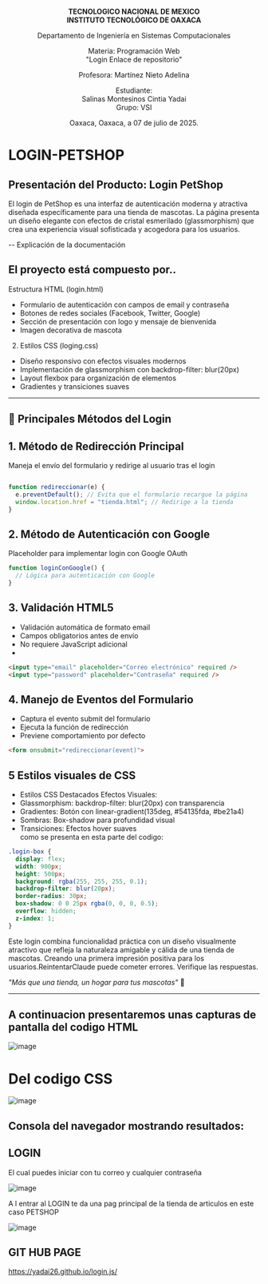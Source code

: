 <div align="center">

**TECNOLOGICO NACIONAL DE MEXICO**  
**INSTITUTO TECNOLÓGICO DE OAXACA**

Departamento de Ingeniería en Sistemas Computacionales  

Materia: Programación Web  
"Login Enlace de repositorio"

Profesora: Martínez Nieto Adelina

Estudiante:  
Salinas Montesinos Cintia Yadai  
Grupo: VSI  

Oaxaca, Oaxaca, a 07 de julio de 2025.

</div>

 # LOGIN-PETSHOP

## Presentación del Producto: Login PetShop

El login de PetShop es una interfaz de autenticación moderna y atractiva diseñada específicamente para una tienda de mascotas. 
La página presenta un diseño elegante con efectos de cristal esmerilado (glassmorphism) que crea una experiencia visual sofisticada y acogedora para los usuarios.

--
Explicación de la documentación
## El proyecto está compuesto por..

Estructura HTML (login.html)
- Formulario de autenticación con campos de email y contraseña
- Botones de redes sociales (Facebook, Twitter, Google)
- Sección de presentación con logo y mensaje de bienvenida
- Imagen decorativa de mascota

2. Estilos CSS (loging.css)

- Diseño responsivo con efectos visuales modernos
- Implementación de glassmorphism con backdrop-filter: blur(20px)
- Layout flexbox para organización de elementos
- Gradientes y transiciones suaves

 ---
 
##  🔧 Principales Métodos del Login

## 1. Método de Redirección Principal
Maneja el envío del formulario y redirige al usuario tras el login

```javascript

function redireccionar(e) {
  e.preventDefault(); // Evita que el formulario recargue la página
  window.location.href = "tienda.html"; // Redirige a la tienda
}
```

## 2. Método de Autenticación con Google
Placeholder para implementar login con Google OAuth

```javascript
function loginConGoogle() {
  // Lógica para autenticación con Google
}
```

## 3. Validación HTML5
- Validación automática de formato email
- Campos obligatorios antes de envío
- No requiere JavaScript adicional
- 
``` html
<input type="email" placeholder="Correo electrónico" required />
<input type="password" placeholder="Contraseña" required />
```

## 4. Manejo de Eventos del Formulario
- Captura el evento submit del formulario
- Ejecuta la función de redirección
- Previene comportamiento por defecto
``` html
<form onsubmit="redireccionar(event)">
```
## 5 Estilos visuales de CSS
- Estilos CSS Destacados
Efectos Visuales:
- Glassmorphism: backdrop-filter: blur(20px) con transparencia
- Gradientes: Botón con linear-gradient(135deg, #54135fda, #be21a4)
- Sombras: Box-shadow para profundidad visual
- Transiciones: Efectos hover suaves  
como se presenta en esta parte del codigo:

``` css
.login-box {
  display: flex;
  width: 900px;
  height: 500px;
  background: rgba(255, 255, 255, 0.1);
  backdrop-filter: blur(20px);
  border-radius: 30px;
  box-shadow: 0 0 25px rgba(0, 0, 0, 0.5);
  overflow: hidden;
  z-index: 1;
}
```

Este login combina funcionalidad práctica con un diseño visualmente atractivo que refleja la naturaleza amigable y cálida de una tienda de mascotas. 
Creando una primera impresión positiva para los usuarios.ReintentarClaude puede cometer errores. Verifique las respuestas.

*"Más que una tienda, un hogar para tus mascotas"* 🐾  

---  


## A continuacion presentaremos unas capturas de pantalla del codigo HTML

![image](https://github.com/user-attachments/assets/a832fa82-af82-490d-9237-c8ff2b0d2641)

# Del codigo CSS

![image](https://github.com/user-attachments/assets/0daebe99-8cb2-4398-baca-21ae822f40b6)

## Consola del navegador mostrando resultados:

## LOGIN

El cual puedes iniciar con tu correo y cualquier contraseña 

![image](https://github.com/user-attachments/assets/57617b34-fc69-4b32-8fa8-b61fca08775f)

A l entrar al LOGIN te da una pag principal de la tienda de articulos en este caso PETSHOP 

![image](https://github.com/user-attachments/assets/bdf7a3d7-4a43-495b-b834-189bbaba265f)


## GIT HUB PAGE
https://yadai26.github.io/login.js/














